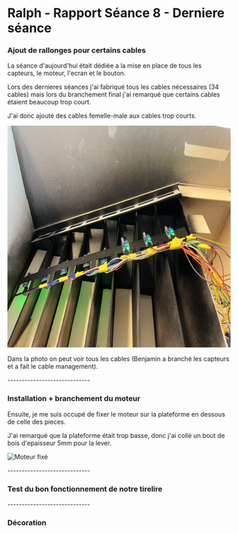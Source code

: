 <h1>Ralph - Rapport Séance 8 - Derniere séance</h1>	

<h3> Ajout de rallonges pour certains cables </h3>
<p> La séance d'aujourd'hui était dédiée a la mise en place de tous les capteurs, le moteur, l'ecran et le bouton. </p>
<p> Lors des dernieres séances j'ai fabriqué tous les cables nécessaires (34 cables) mais lors du branchement final j'ai remarqué que certains cables étaient beaucoup trop court.</p>
<p>J'ai donc ajouté des cables femelle-male aux cables trop courts. </p>
<img src="../../Images/branchement_capteurs.png" alt="Cables" height="500"/></p>
<p>Dans la photo on peut voir tous les cables (Benjamin a branché les capteurs et a fait le cable management). </p> 

<p> ----------------------------- </p>
<h3> Installation + branchement du moteur </h3>
<p>Ensuite, je me suis occupé de fixer le moteur sur la plateforme en dessous de celle des pieces. </p>
<p> J'ai remarqué que la plateforme était trop basse, donc j'ai collé un bout de bois d'epaisseur 5mm pour la lever. </p> 
<img src="../../Images/" alt="Moteur fixé" height="500"/></p>


<p> ----------------------------- </p>
<h3> Test du bon fonctionnement de notre tirelire </h3>

<p> </p>
<p> </p>


<p> ----------------------------- </p>

<h3>Décoration</h3>

<p></p>
<p></p>


